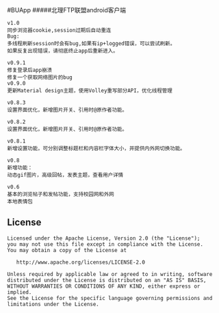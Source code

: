 #BUApp
#####北理FTP联盟android客户端

```
v1.0
同步浏览器cookie,session过期后自动重连
Bug:
多线程刷新session时会有bug,如果有ip+logged错误，可以尝试刷新。
如果反复出现错误，请彻底终止app后重新进入。

v0.9.1
修复登录后app崩溃
修复一个获取网络图片的bug
v0.9.0
更新Material design主题，使用Volley重写部分API，优化线程管理

v0.8.3
设置界面优化，新增图片开关、引用时@原作者功能。

v0.8.2
设置界面优化，新增图片开关、引用时@原作者功能。

v0.8.1
新增设置功能，可分别调整标题栏和内容栏字体大小，并提供内外网切换功能。

v0.8
新增功能：
动态gif图片，高级回帖，发表主题，查看用户详情

v0.6
基本的浏览帖子和发帖功能，支持校园网和外网
本地表情包
```




License
-------

    Licensed under the Apache License, Version 2.0 (the "License");
    you may not use this file except in compliance with the License.
    You may obtain a copy of the License at

       http://www.apache.org/licenses/LICENSE-2.0

    Unless required by applicable law or agreed to in writing, software
    distributed under the License is distributed on an "AS IS" BASIS,
    WITHOUT WARRANTIES OR CONDITIONS OF ANY KIND, either express or implied.
    See the License for the specific language governing permissions and
    limitations under the License.
